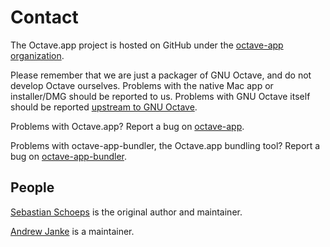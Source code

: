 Contact
==========

The Octave.app project is hosted on GitHub under the [octave-app organization](https://github.com/octave-app).

Please remember that we are just a packager of GNU Octave, and do not develop Octave ourselves. Problems with the native Mac app or installer/DMG should be reported to us. Problems with GNU Octave itself should be reported [upstream to GNU Octave](https://www.gnu.org/software/octave/).

Problems with Octave.app? Report a bug on [octave-app](https://github.com/octave-app/octave-app).

Problems with octave-app-bundler, the Octave.app bundling tool? Report a bug on [octave-app-bundler](https://github.com/octave-app/octave-app).

## People

[Sebastian Schoeps](https://github.com/schoeps) is the original author and maintainer.

[Andrew Janke](https://apjanke.net) is a maintainer.
